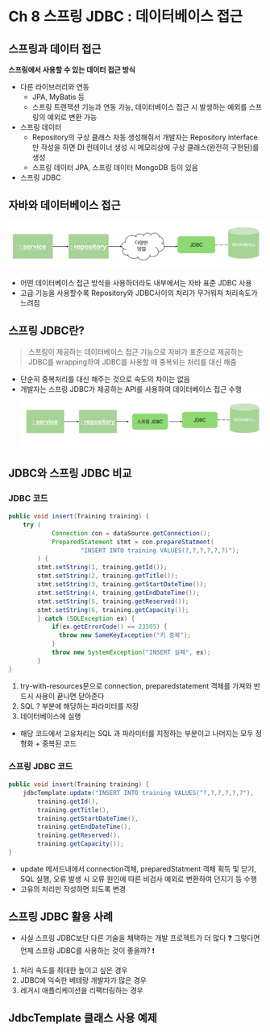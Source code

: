 # Ch 8 스프링 JDBC : 데이터베이스 접근

## 스프링과 데이터 접근
**스프링에서 사용할 수 있는 데이터 접근 방식**
- 다른 라이브러리와 연동
  - JPA, MyBatis 등
  - 스프링 트랜잭션 기능과 연동 가능, 데이터베이스 접근 시 발생하는 예외를 스프링의 예외로 변환 가능
- 스프링 데이터
  - Repository의 구상 클래스 자동 생성해줘서 개발자는 Repository interface만 작성을 하면 DI 컨테이너 생성 시 메모리상에 구상 클래스(완전히 구현된)를 생성
  - 스프링 데이터 JPA, 스프링 데이터 MongoDB 등이 있음
- 스프링 JDBC

## 자바와 데이터베이스 접근
![img.png](img.png)
- 어떤 데이터베이스 접근 방식을 사용하더라도 내부에서는 자바 표준 JDBC 사용
- 고급 기능을 사용할수록 Repository와 JDBC사이의 처리가 무거워져 처리속도가 느려짐

## 스프링 JDBC란?
> 스프링이 제공하는 데이터베이스 접근 기능으로 자바가 표준으로 제공하는 JDBC를 wrapping하여 JDBC를 사용할 때 중복되는 처리를 대신 해줌
- 단순히 중복처리를 대신 해주는 것으로 속도의 차이는 없음
- 개발자는 스프링 JDBC가 제공하는 API를 사용하여 데이터베이스 접근 수행
![img_1.png](img_1.png)

## JDBC와 스프링 JDBC 비교
### JDBC 코드
```java
public void insert(Training training) {
    try (
            Connection con = dataSource.getConnection();
            PreparedStatement stmt = con.prepareStatment(
                    "INSERT INTO training VALUES(?,?,?,?,?,?)");
        ) {
        stmt.setString(1, training.getId());
        stmt.setString(2, training.getTitle());
        stmt.setString(3, training.getStartDateTime());
        stmt.setString(4, training.getEndDateTime());
        stmt.setString(5, training.getReserved());
        stmt.setString(6, training.getCapacity());
        } catch (SQLException ex) {
            if(ex.getErrorCode() == 23505) {
              throw new SameKeyException("키 중복");
            }
            throw new SystemException("INSERT 실패", ex);
        }
}
```
1. try-with-resources문으로 connection, preparedstatement 객체를 가져와 반드시 사용이 끝나면 닫아준다
2. SQL ? 부분에 해당하는 파라미터를 저장
3. 데이터베이스에 실행
- 해당 코드에서 고유처리는 SQL 과 파라미터를 지정하는 부분이고 나머지는 모두 정형화 + 중복된 코드

### 스프링 JDBC 코드
```java
public void insert(Training training) {
    jdbcTemplate.update("INSERT INTO training VALUES("?,?,?,?,?,?"),
        training.getId(),
        training.getTitle(),
        training.getStartDateTime(),
        training.getEndDateTime(),
        training.getReserved(),
        training.getCapacity());
}
```
- update 메서드내에서 connection객체, preparedStatment 객체 획득 및 닫기, SQL 실행, 오류 발생 시 오류 원인에 따른 비검사 예외로 변환하여 던지기 등 수행
- 고유의 처리만 작성하면 되도록 변경

## 스프링 JDBC 활용 사례
- 사실 스프링 JDBC보단 다른 기술을 채택하는 개발 프로젝트가 더 많다
❓  그렇다면 언제 스프링 JDBC를 사용하는 것이 좋을까?
❗ 
1. 처리 속도를 최대한 높이고 싶은 경우
2. JDBC에 익숙한 베테랑 개발자가 많은 경우
3. 레거시 애플리케이션을 리팩터링하는 경우

## JdbcTemplate 클래스 사용 예제

